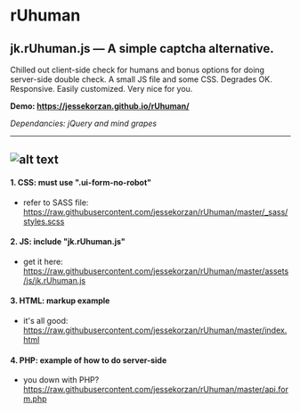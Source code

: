 # rUhuman
## jk.rUhuman.js &mdash; A simple captcha alternative. 

Chilled out client-side check for humans and bonus options for doing server-side double check.
A small JS file and some CSS. Degrades OK. Responsive. Easily customized. Very nice for you.

**Demo: https://jessekorzan.github.io/rUhuman/**

_Dependancies: jQuery and mind grapes_

---

![alt text](https://github.com/jessekorzan/rUhuman/blob/master/assets/img/pMm2ycJPxl.gif "diagram")
---
#### 1. CSS: must use ".ui-form-no-robot"
- refer to SASS file: https://raw.githubusercontent.com/jessekorzan/rUhuman/master/_sass/styles.scss

#### 2. JS: include "jk.rUhuman.js"
- get it here: https://raw.githubusercontent.com/jessekorzan/rUhuman/master/assets/js/jk.rUhuman.js

#### 3. HTML: markup example
- it's all good: https://raw.githubusercontent.com/jessekorzan/rUhuman/master/index.html

#### 4. PHP: example of how to do server-side
- you down with PHP? https://raw.githubusercontent.com/jessekorzan/rUhuman/master/api.form.php
